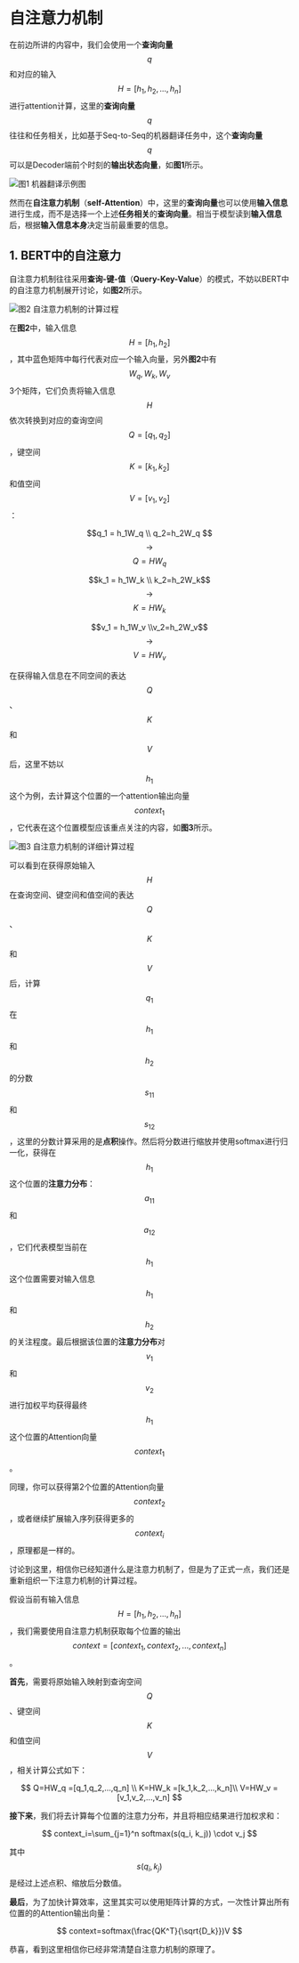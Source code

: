 # 自注意力机制

在前边所讲的内容中，我们会使用一个**查询向量** $$q$$ 和对应的输入 $$H=[h_1,h_2,...,h_n]$$ 进行attention计算，这里的**查询向量**$$q$$往往和任务相关，比如基于Seq-to-Seq的机器翻译任务中，这个**查询向量**$$q$$可以是Decoder端前个时刻的**输出状态向量**，如**图1**所示。

![&#x56FE;1 &#x673A;&#x5668;&#x7FFB;&#x8BD1;&#x793A;&#x4F8B;&#x56FE;](../../../.gitbook/assets/image%20%2815%29.png)

然而在**自注意力机制**（**self-Attention**）中，这里的**查询向量**也可以使用**输入信息**进行生成，而不是选择一个上述**任务相关**的**查询向量**。相当于模型读到**输入信息**后，根据**输入信息本身**决定当前最重要的信息。

## 1. BERT中的自注意力

自注意力机制往往采用**查询-键-值**（**Query-Key-Value**）的模式，不妨以BERT中的自注意力机制展开讨论，如**图2**所示。

![&#x56FE;2 &#x81EA;&#x6CE8;&#x610F;&#x529B;&#x673A;&#x5236;&#x7684;&#x8BA1;&#x7B97;&#x8FC7;&#x7A0B;](../../../.gitbook/assets/image%20%2817%29.png)

在**图2**中，输入信息$$H=[h_1,h_2]$$，其中蓝色矩阵中每行代表对应一个输入向量，另外**图2**中有 $$W_q,W_k,W_v$$ 3个矩阵，它们负责将输入信息 $$H$$ 依次转换到对应的查询空间 $$Q=[q_1,q_2]$$ ，键空间 $$K=[k_1,k_2]$$ 和值空间 $$V=[v_1,v_2]$$ ：

$$q_1 = h_1W_q \\ q_2=h_2W_q $$ $$\rightarrow$$ $$Q=HW_q$$ 

$$k_1 = h_1W_k \\ k_2=h_2W_k$$$$\rightarrow$$$$K=HW_k$$

$$v_1 = h_1W_v \\v_2=h_2W_v$$$$\rightarrow$$$$V=HW_v$$

在获得输入信息在不同空间的表达 $$Q$$ 、 $$K$$ 和 $$V$$ 后，这里不妨以 $$h_1$$ 这个为例，去计算这个位置的一个attention输出向量 $$context_1$$ ，它代表在这个位置模型应该重点关注的内容，如**图3**所示。

![&#x56FE;3 &#x81EA;&#x6CE8;&#x610F;&#x529B;&#x673A;&#x5236;&#x7684;&#x8BE6;&#x7EC6;&#x8BA1;&#x7B97;&#x8FC7;&#x7A0B;](../../../.gitbook/assets/image%20%2819%29.png)

可以看到在获得原始输入 $$H$$ 在查询空间、键空间和值空间的表达 $$Q$$ 、 $$K$$ 和 $$V$$ 后，计算 $$q_1$$ 在 $$h_1$$ 和 $$h_2$$ 的分数 $$s_{11}$$ 和 $$s_{12}$$ ，这里的分数计算采用的是**点积**操作。然后将分数进行缩放并使用softmax进行归一化，获得在$$h_1$$这个位置的**注意力分布**： $$a_{11}$$ 和 $$a_{12}$$ ，它们代表模型当前在$$h_1$$这个位置需要对输入信息$$h_1$$ 和 $$h_2$$ 的关注程度。最后根据该位置的**注意力分布**对 $$v_1$$ 和 $$v_2$$ 进行加权平均获得最终$$h_1$$这个位置的Attention向量 $$context_1$$ 。

同理，你可以获得第2个位置的Attention向量 $$context_2$$，或者继续扩展输入序列获得更多的 $$context_i$$ ，原理都是一样的。

讨论到这里，相信你已经知道什么是注意力机制了，但是为了正式一点，我们还是重新组织一下注意力机制的计算过程。

假设当前有输入信息$$H=[h_1,h_2,...,h_n]$$，我们需要使用自注意力机制获取每个位置的输出 $$context=[context_1, context_2,...,context_n]$$ 。

**首先**，需要将原始输入映射到查询空间$$Q$$、键空间$$K$$和值空间$$V$$，相关计算公式如下：

$$
Q=HW_q =[q_1,q_2,...,q_n] \\
K=HW_k =[k_1,k_2,...,k_n]\\
V=HW_v =[v_1,v_2,...,v_n]
$$

**接下来**，我们将去计算每个位置的注意力分布，并且将相应结果进行加权求和：

$$
context_i=\sum_{j=1}^n softmax(s(q_i, k_j)) \cdot v_j
$$

其中 $$s(q_i,k_j)$$ 是经过上述点积、缩放后分数值。

**最后**，为了加快计算效率，这里其实可以使用矩阵计算的方式，一次性计算出所有位置的的Attention输出向量：

$$
context=softmax(\frac{QK^T}{\sqrt{D_k}})V
$$

恭喜，看到这里相信你已经非常清楚自注意力机制的原理了。

